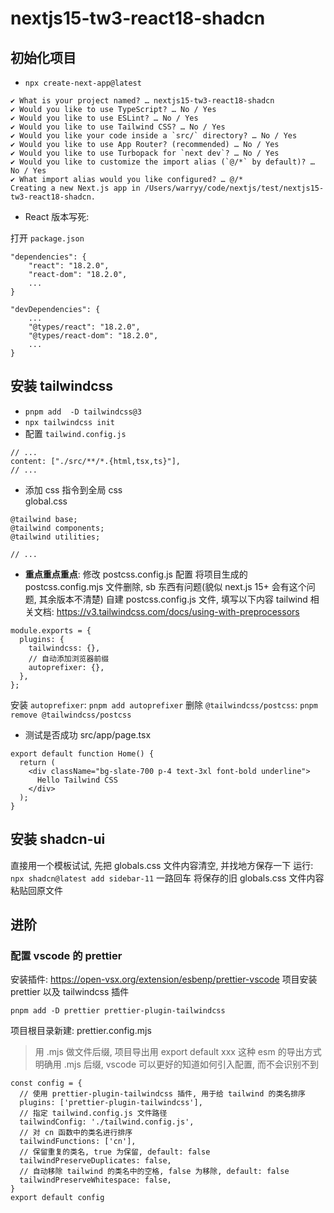 # nextjs15-tw3-react18-shadcn

## 初始化项目

- `npx create-next-app@latest`

```
✔ What is your project named? … nextjs15-tw3-react18-shadcn
✔ Would you like to use TypeScript? … No / Yes
✔ Would you like to use ESLint? … No / Yes
✔ Would you like to use Tailwind CSS? … No / Yes
✔ Would you like your code inside a `src/` directory? … No / Yes
✔ Would you like to use App Router? (recommended) … No / Yes
✔ Would you like to use Turbopack for `next dev`? … No / Yes
✔ Would you like to customize the import alias (`@/*` by default)? … No / Yes
✔ What import alias would you like configured? … @/*
Creating a new Next.js app in /Users/warryy/code/nextjs/test/nextjs15-tw3-react18-shadcn.
```

- React 版本写死:

打开 `package.json`

```
"dependencies": {
    "react": "18.2.0",
    "react-dom": "18.2.0",
    ...
}

"devDependencies": {
    ...
    "@types/react": "18.2.0",
    "@types/react-dom": "18.2.0",
    ...
}
```

## 安装 tailwindcss

- `pnpm add  -D tailwindcss@3`
- `npx tailwindcss init`
- 配置 `tailwind.config.js`

```
// ...
content: ["./src/**/*.{html,tsx,ts}"],
// ...
```

- 添加 css 指令到全局 css  
  global.css

```
@tailwind base;
@tailwind components;
@tailwind utilities;

// ...
```

- **重点重点重点**: 修改 postcss.config.js 配置
  将项目生成的 postcss.config.mjs 文件删除, sb 东西有问题(貌似 next.js 15+ 会有这个问题, 其余版本不清楚)
  自建 postcss.config.js 文件, 填写以下内容
  tailwind 相关文档: https://v3.tailwindcss.com/docs/using-with-preprocessors

```
module.exports = {
  plugins: {
    tailwindcss: {},
    // 自动添加浏览器前缀
    autoprefixer: {},
  },
};
```

安装 `autoprefixer`: `pnpm add autoprefixer`
删除 `@tailwindcss/postcss`: `pnpm remove @tailwindcss/postcss`

- 测试是否成功
  src/app/page.tsx

```
export default function Home() {
  return (
    <div className="bg-slate-700 p-4 text-3xl font-bold underline">
      Hello Tailwind CSS
    </div>
  );
}

```

## 安装 shadcn-ui

直接用一个模板试试, 先把 globals.css 文件内容清空, 并找地方保存一下
运行: `npx shadcn@latest add sidebar-11`
一路回车
将保存的旧 globals.css 文件内容粘贴回原文件

## 进阶

### 配置 vscode 的 prettier

安装插件: https://open-vsx.org/extension/esbenp/prettier-vscode
项目安装 prettier 以及 tailwindcss 插件

```
pnpm add -D prettier prettier-plugin-tailwindcss
```

项目根目录新建: prettier.config.mjs

> 用 .mjs 做文件后缀, 项目导出用 export default xxx 这种 esm 的导出方式
> 明确用 .mjs 后缀, vscode 可以更好的知道如何引入配置, 而不会识别不到

```
const config = {
  // 使用 prettier-plugin-tailwindcss 插件, 用于给 tailwind 的类名排序
  plugins: ['prettier-plugin-tailwindcss'],
  // 指定 tailwind.config.js 文件路径
  tailwindConfig: './tailwind.config.js',
  // 对 cn 函数中的类名进行排序
  tailwindFunctions: ['cn'],
  // 保留重复的类名, true 为保留, default: false
  tailwindPreserveDuplicates: false,
  // 自动移除 tailwind 的类名中的空格, false 为移除, default: false
  tailwindPreserveWhitespace: false,
}
export default config
```
